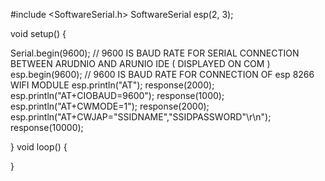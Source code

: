 #include <SoftwareSerial.h>
SoftwareSerial esp(2, 3);

void setup() { 

Serial.begin(9600);   // 9600 IS BAUD RATE FOR SERIAL CONNECTION BETWEEN ARUDNIO AND ARUNIO IDE ( DISPLAYED ON COM )
esp.begin(9600);      //  9600 IS BAUD RATE FOR CONNECTION OF esp 8266 WIFI MODULE
esp.println("AT"); 
response(2000); 
esp.println("AT+CIOBAUD=9600"); 
response(1000); 
esp.println("AT+CWMODE=1"); 
response(2000);
esp.println("AT+CWJAP=\"SSIDNAME\",\"SSIDPASSWORD\"\r\n"); 
response(10000);  

}
void loop() { 

}
